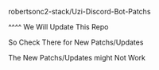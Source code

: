 robertsonc2-stack/Uzi-Discord-Bot-Patchs

^^^^  We Will Update This Repo 

So Check There for New Patchs/Updates

The New Patchs/Updates might Not Work
